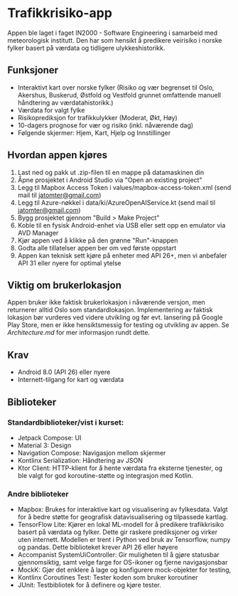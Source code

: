 # Trafikkrisiko-app
Appen ble laget i faget IN2000 - Software Engineering i samarbeid med meteorologisk institutt.
Den har som hensikt å predikere veirisiko i norske fylker basert på værdata og tidligere ulykkeshistorikk.

## Funksjoner
- Interaktivt kart over norske fylker (Risiko og vær begrenset til Oslo, Akershus, Buskerud, Østfold og Vestfold grunnet omfattende manuell håndtering av værdatahistorikk.)
- Værdata for valgt fylke
- Risikoprediksjon for trafikkulykker (Moderat, Økt, Høy)
- 10-dagers prognose for vær og risiko (inkl. nåværende dag)
- Følgende skjermer: Hjem, Kart, Hjelp og Innstillinger

## Hvordan appen kjøres
1. Last ned og pakk ut .zip-filen til en mappe på datamaskinen din
2. Åpne prosjektet i Android Studio via "Open an existing project"
3. Legg til Mapbox Access Token i values/mapbox-access-token.xml (send mail til jatomter@gmail.com)
4. Legg til Azure-nøkkel i data/ki/AzureOpenAIService.kt (send mail til jatomter@gmail.com)
4. Bygg prosjektet gjennom "Build > Make Project"
5. Koble til en fysisk Android-enhet via USB eller sett opp en emulator via AVD Manager
6. Kjør appen ved å klikke på den grønne "Run"-knappen
7. Godta alle tillatelser appen ber om ved første oppstart
8. Appen kan teknisk sett kjøre på enheter med API 26+, men vi anbefaler API 31 eller nyere for optimal ytelse

## Viktig om brukerlokasjon
Appen bruker ikke faktisk brukerlokasjon i nåværende versjon, men returnerer alltid Oslo som standardlokasjon. Implementering av faktisk lokasjon bør vurderes ved videre utvikling og før evt. lansering på Google Play Store, men er ikke hensiktsmessig for testing og utvikling av appen. Se _Architecture.md_ for mer informasjon rundt dette.

## Krav
- Android 8.0 (API 26) eller nyere
- Internett-tilgang for kart og værdata

## Biblioteker
### Standardbiblioteker/vist i kurset:
- Jetpack Compose: UI
- Material 3: Design
- Navigation Compose: Navigasjon mellom skjermer
- Kontlinx Serialization: Håndtering av JSON
- Ktor Client: HTTP-klient for å hente værdata fra eksterne tjenester, og ble valgt for god koroutine-støtte og integrasjon med Kotlin.

### Andre biblioteker
- Mapbox: Brukes for interaktive kart og visualisering av fylkesdata. Valgt for å bedre støtte for geografisk datavisualisering og tilpassede kartlag.
- TensorFlow Lite: Kjører en lokal ML-modell for å predikere trafikkrisiko basert på værdata og fylker. Dette gir raskere prediksjoner og virker uten internett. Modellen er trent i Python ved bruk av Tensorflow, numpy og pandas. Dette biblioteket krever API 26 eller høyere
- Accompanist SystemUiController: Gir muligheten til å gjøre statusbar gjennomsiktig, samt velge farge for OS-ikoner og fjerne navigasjonsbar
- MockK: Gjør det enklere å lage og konfigurere mock-objekter for testing,
- Kontlinx Coroutines Test: Tester koden som bruker koroutiner
- JUnit: Testbibliotek for å definere og kjøre tester.


